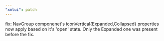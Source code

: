 ```yaml
---
"xmlui": patch
---
```


fix: NavGroup componenet's iconVertical{Expanded,Collapsed} properties now apply based on it's 'open' state. Only the Expanded one was present before the fix.
